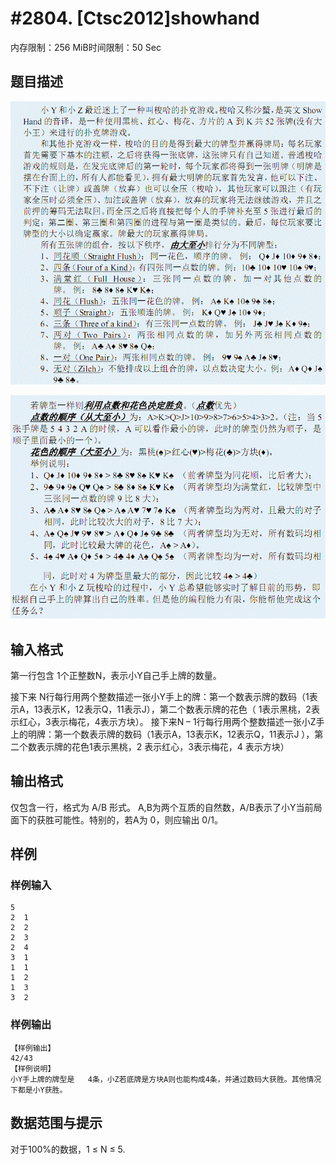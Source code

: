 # #2804. [Ctsc2012]showhand

内存限制：256 MiB时间限制：50 Sec

## 题目描述

![](upload/201205/1.jpg)

![](upload/201205/2.jpg)

## 输入格式

第一行包含  1个正整数N，表示小Y自己手上牌的数量。

接下来  N行每行用两个整数描述一张小Y手上的牌：第一个数表示牌的数码（1表示A，13表示K，12表示Q，11表示J），第二个数表示牌的花色（ 1表示黑桃，2表示红心，3表示梅花，4表示方块）。   接下来N &ndash; 1行每行用两个整数描述一张小Z手上的明牌：第一个数表示牌的数码（1表示A，13表示K，12表示Q，11表示J   ），第二个数表示牌的花色1表示黑桃，2  表示红心，3表示梅花，4 表示方块）  

## 输出格式

仅包含一行，格式为     A/B               形式。       A,B为两个互质的自然数，A/B表示了小Y当前局面下的获胜可能性。特别的，若A为  0，则应输出   0/1。

## 样例

### 样例输入

    
    5 
    2  1
    2  2
    2  3
    2  4
    3  1
    1  1
    1  2
    1  3
    3  2
     
    

### 样例输出

    
     
    【样例输出】 
    42/43 
    【样例说明】 
    小Y手上牌的牌型是	4条，小Z若底牌是方块A则也能构成4条，并通过数码大获胜。其他情况下都是小Y获胜。 
     
     
    
    

## 数据范围与提示

对于100%的数据，1 &le; N &le; 5. 
